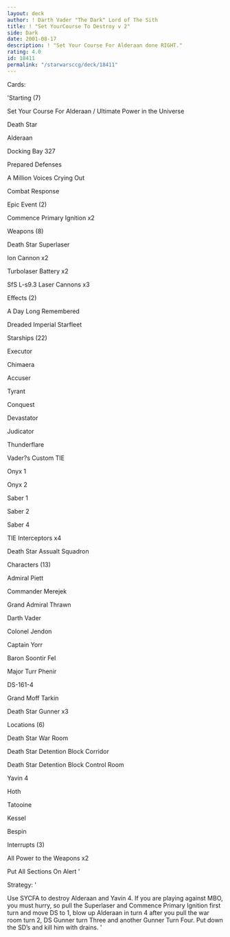 ```yaml
---
layout: deck
author: ! Darth Vader "The Dark" Lord of The Sith
title: ! "Set YourCourse To Destroy v 2"
side: Dark
date: 2001-08-17
description: ! "Set Your Course For Alderaan done RIGHT."
rating: 4.0
id: 18411
permalink: "/starwarsccg/deck/18411"
---
```

Cards: 

'Starting (7)

Set Your Course For Alderaan / Ultimate Power in the Universe

Death Star

Alderaan

Docking Bay 327

Prepared Defenses

A Million Voices Crying Out

Combat Response


Epic Event (2)

Commence Primary Ignition x2


Weapons (8)

Death Star Superlaser

Ion Cannon x2

Turbolaser Battery x2

SfS L-s9.3 Laser Cannons x3


Effects (2)

A Day Long Remembered

Dreaded Imperial Starfleet


Starships (22)

Executor

Chimaera

Accuser

Tyrant

Conquest

Devastator

Judicator

Thunderflare

Vader?s Custom TIE

Onyx 1

Onyx 2

Saber 1

Saber 2

Saber 4

TIE Interceptors x4

Death Star Assualt Squadron


Characters (13)

Admiral Piett

Commander Merejek

Grand Admiral Thrawn

Darth Vader

Colonel Jendon

Captain Yorr

Baron Soontir Fel

Major Turr Phenir

DS-161-4

Grand Moff Tarkin

Death Star Gunner x3


Locations (6)

Death Star War Room

Death Star Detention Block Corridor

Death Star Detention Block Control Room

Yavin 4

Hoth

Tatooine

Kessel

Bespin


Interrupts (3)

All Power to the Weapons x2

Put All Sections On Alert '

Strategy: '

Use SYCFA to destroy Alderaan and Yavin 4. If you are playing against MBO, you must hurry, so pull the Superlaser and Commence Primary Ignition first turn and move DS to 1, blow up Alderaan in turn 4 after you pull the war room turn 2, DS Gunner turn Three and another Gunner Turn Four. Put down the SD’s and kill him with drains. '
